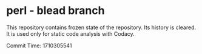 # perl - blead branch

This repository contains frozen state of the repository.
Its history is cleared. It is used only for static code
analysis with Codacy.

Commit Time: 1710305541